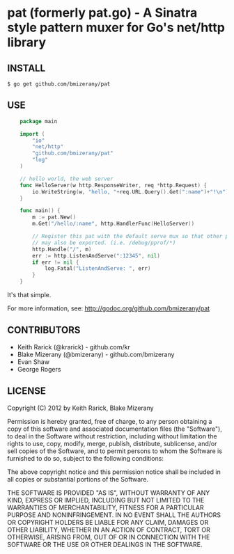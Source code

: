 # pat (formerly pat.go) - A Sinatra style pattern muxer for Go's net/http library

## INSTALL

	$ go get github.com/bmizerany/pat

## USE
```go
	package main

	import (
		"io"
		"net/http"
		"github.com/bmizerany/pat"
		"log"
	)

	// hello world, the web server
	func HelloServer(w http.ResponseWriter, req *http.Request) {
		io.WriteString(w, "hello, "+req.URL.Query().Get(":name")+"!\n")
	}

	func main() {
		m := pat.New()
		m.Get("/hello/:name", http.HandlerFunc(HelloServer))

		// Register this pat with the default serve mux so that other packages
		// may also be exported. (i.e. /debug/pprof/*)
		http.Handle("/", m)
		err := http.ListenAndServe(":12345", nil)
		if err != nil {
			log.Fatal("ListenAndServe: ", err)
		}
	}
```
	
It's that simple.

For more information, see:
http://godoc.org/github.com/bmizerany/pat

## CONTRIBUTORS

* Keith Rarick (@krarick) - github.com/kr
* Blake Mizerany (@bmizerany) - github.com/bmizerany
* Evan Shaw
* George Rogers

## LICENSE

Copyright (C) 2012 by Keith Rarick, Blake Mizerany

Permission is hereby granted, free of charge, to any person obtaining a copy
of this software and associated documentation files (the "Software"), to deal
in the Software without restriction, including without limitation the rights
to use, copy, modify, merge, publish, distribute, sublicense, and/or sell
copies of the Software, and to permit persons to whom the Software is
furnished to do so, subject to the following conditions:

The above copyright notice and this permission notice shall be included in
all copies or substantial portions of the Software.

THE SOFTWARE IS PROVIDED "AS IS", WITHOUT WARRANTY OF ANY KIND, EXPRESS OR
IMPLIED, INCLUDING BUT NOT LIMITED TO THE WARRANTIES OF MERCHANTABILITY,
FITNESS FOR A PARTICULAR PURPOSE AND NONINFRINGEMENT. IN NO EVENT SHALL THE
AUTHORS OR COPYRIGHT HOLDERS BE LIABLE FOR ANY CLAIM, DAMAGES OR OTHER
LIABILITY, WHETHER IN AN ACTION OF CONTRACT, TORT OR OTHERWISE, ARISING FROM,
OUT OF OR IN CONNECTION WITH THE SOFTWARE OR THE USE OR OTHER DEALINGS IN
THE SOFTWARE. 
